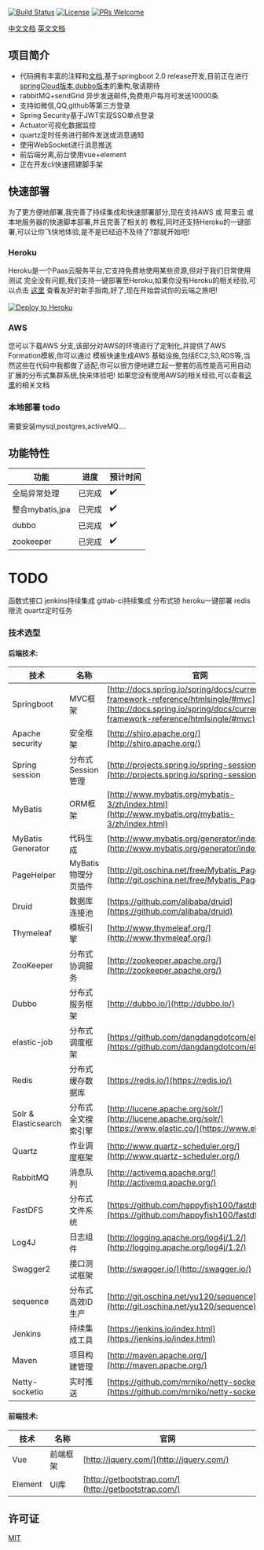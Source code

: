 [![Build Status](https://travis-ci.org/shuzheng/zheng.svg?branch=master)](https://travis-ci.org/shuzheng/zheng)
[![License](https://img.shields.io/badge/license-MIT-blue.svg)](LICENSE)
[![PRs Welcome](https://img.shields.io/badge/PRs-welcome-brightgreen.svg)](https://github.com/Aichaellee/springboot/pulls)

[中文文档]() [英文文档]()


## 项目简介
* 代码拥有丰富的注释和[文档](),基于springboot 2.0 release开发,目前正在进行[springCloud版本](),[dubbo版本]()的重构,敬请期待
* rabbitMQ+sendGrid 异步发送邮件,免费用户每月可发送10000条
* 支持如微信,QQ,github等第三方登录
* Spring Security基于JWT实现SSO单点登录
* Actuator可视化数据监控
* quartz定时任务进行邮件发送或消息通知
* 使用WebSocket进行消息推送
* 前后端分离,前台使用vue+element
* 正在开发cli快速搭建脚手架

## 快速部署
为了更方便地部署,我完善了持续集成和快速部署部分,现在支持AWS 或 阿里云 或 本地服务器的快速脚本部署,并且完善了相关的
教程,同时还支持Heroku的一键部署,可以让你飞快地体验,是不是已经迫不及待了?那就开始吧!
### Heroku
Heroku是一个Paas云服务平台,它支持免费地使用某些资源,但对于我们日常使用测试
 完全没有问题,我们支持一键部署至Heroku,如果你没有Heroku的相关经验,可以点击 [这里](https://aichaellee.github.io/doc/heroku/simIntroduction.html) 查看友好的新手指南,好了,现在开始尝试你的云端之旅吧!<br><br>
[![Deploy to Heroku](https://www.herokucdn.com/deploy/button.png)](https://heroku.com/deploy)

### AWS
您可以下载AWS 分支,该部分对AWS的环境进行了定制化,并提供了AWS Formation模板,你可以通过
模板快速生成AWS 基础设施,包括EC2,S3,RDS等,当然这些在代码中我都做了适配,你可以很方便地建立起一整套的高性能高可用自动扩展的分布式集群系统,快来体验吧!
如果您没有使用AWS的相关经验,可以查看[这里](https://aichaellee.github.io/doc/heroku/simIntroduction.html)的相关文档

### 本地部署 todo
需要安装mysql,postgres,activeMQ....
## 功能特性

功能 | 进度 | 预计时间
----|------|----
全局异常处理 | 已完成  | ✔️
整合mybatis,jpa | 已完成  | ✔️
dubbo | 已完成  | ✔️
zookeeper | 已完成  | ✔️

# TODO
函数式接口
jenkins持续集成
gitlab-ci持续集成
分布式锁
heroku一键部署
redis限流
quartz定时任务

### 技术选型

#### 后端技术:
技术 | 名称 | 官网
----|------|----
Springboot | MVC框架  | [http://docs.spring.io/spring/docs/current/spring-framework-reference/htmlsingle/#mvc](http://docs.spring.io/spring/docs/current/spring-framework-reference/htmlsingle/#mvc)
Apache security | 安全框架  | [http://shiro.apache.org/](http://shiro.apache.org/)
Spring session | 分布式Session管理  | [http://projects.spring.io/spring-session/](http://projects.spring.io/spring-session/)
MyBatis | ORM框架  | [http://www.mybatis.org/mybatis-3/zh/index.html](http://www.mybatis.org/mybatis-3/zh/index.html)
MyBatis Generator | 代码生成  | [http://www.mybatis.org/generator/index.html](http://www.mybatis.org/generator/index.html)
PageHelper | MyBatis物理分页插件  | [http://git.oschina.net/free/Mybatis_PageHelper](http://git.oschina.net/free/Mybatis_PageHelper)
Druid | 数据库连接池  | [https://github.com/alibaba/druid](https://github.com/alibaba/druid)
Thymeleaf | 模板引擎  | [http://www.thymeleaf.org/](http://www.thymeleaf.org/)
ZooKeeper | 分布式协调服务  | [http://zookeeper.apache.org/](http://zookeeper.apache.org/)
Dubbo | 分布式服务框架  | [http://dubbo.io/](http://dubbo.io/)
elastic-job | 分布式调度框架  | [https://github.com/dangdangdotcom/elastic-job](https://github.com/dangdangdotcom/elastic-job)
Redis | 分布式缓存数据库  | [https://redis.io/](https://redis.io/)
Solr & Elasticsearch | 分布式全文搜索引擎  | [http://lucene.apache.org/solr/](http://lucene.apache.org/solr/) [https://www.elastic.co/](https://www.elastic.co/)
Quartz | 作业调度框架  | [http://www.quartz-scheduler.org/](http://www.quartz-scheduler.org/)
RabbitMQ | 消息队列  | [http://activemq.apache.org/](http://activemq.apache.org/)
FastDFS | 分布式文件系统  | [https://github.com/happyfish100/fastdfs](https://github.com/happyfish100/fastdfs)
Log4J | 日志组件  | [http://logging.apache.org/log4j/1.2/](http://logging.apache.org/log4j/1.2/)
Swagger2 | 接口测试框架  | [http://swagger.io/](http://swagger.io/)
sequence | 分布式高效ID生产  | [http://git.oschina.net/yu120/sequence](http://git.oschina.net/yu120/sequence)
Jenkins | 持续集成工具  | [https://jenkins.io/index.html](https://jenkins.io/index.html)
Maven | 项目构建管理  | [http://maven.apache.org/](http://maven.apache.org/)
Netty-socketio | 实时推送  | [https://github.com/mrniko/netty-socketio](https://github.com/mrniko/netty-socketio)

#### 前端技术:
技术 | 名称 | 官网
----|------|----
Vue | 前端框架  | [http://jquery.com/](http://jquery.com/)
Element | UI库  | [http://getbootstrap.com/](http://getbootstrap.com/)


## 许可证

[MIT](LICENSE "MIT")

